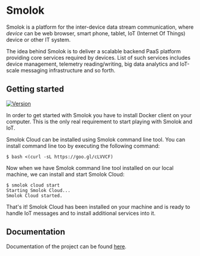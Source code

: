 # Smolok

Smolok is a platform for the inter-device data stream communication, where *device* can be web browser, smart phone, tablet,
IoT (Internet Of Things) device or other IT system.

The idea behind Smolok is to deliver a scalable backend PaaS platform providing core services required by
devices. List of such services includes device management, telemetry reading/writing, big data analytics and IoT-scale
messaging infrastructure and so forth.

## Getting started

[![Version](https://img.shields.io/badge/smolok-0.0.0-blue.svg)]()

In order to get started with Smolok you have to install Docker client on your computer. This is the only real
requirement to start playing with Smolok and IoT.

Smolok Cloud can be installed using Smolok command line tool. You can install command line too by executing the
following command:

    $ bash <(curl -sL https://goo.gl/cLVVCF)

Now when we have Smolok command line tool installed on our local machine, we can install and start Smolok Cloud:

    $ smolok cloud start
    Starting Smolok Cloud...
    Smolok Cloud started.

That's it! Smolok Cloud has been installed on your machine and is ready to handle IoT messages and to install additional
services into it.

## Documentation

Documentation of the project can be found [here](documentation.md).
